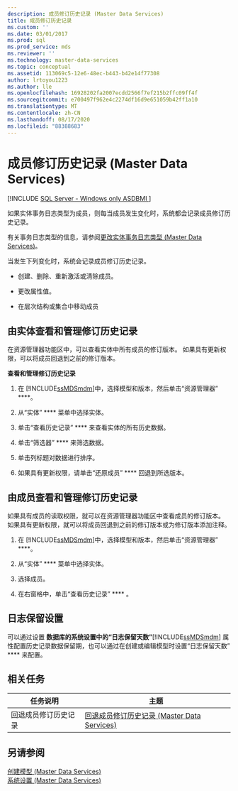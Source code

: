 ```yaml
---
description: 成员修订历史记录 (Master Data Services)
title: 成员修订历史记录
ms.custom: ''
ms.date: 03/01/2017
ms.prod: sql
ms.prod_service: mds
ms.reviewer: ''
ms.technology: master-data-services
ms.topic: conceptual
ms.assetid: 113069c5-12e6-48ec-b443-b42e14f77308
author: lrtoyou1223
ms.author: lle
ms.openlocfilehash: 16928202fa2007ecdd2566f7ef215b2ffc09ff4f
ms.sourcegitcommit: e700497f962e4c2274df16d9e651059b42ff1a10
ms.translationtype: MT
ms.contentlocale: zh-CN
ms.lasthandoff: 08/17/2020
ms.locfileid: "88388683"
---
```

# <a name="member-revision-history-master-data-services"></a>成员修订历史记录 (Master Data Services)

[!INCLUDE [SQL Server - Windows only ASDBMI  ](../includes/applies-to-version/sql-windows-only-asdbmi.md)]

  如果实体事务日志类型为成员，则每当成员发生变化时，系统都会记录成员修订历史记录。  
  
 有关事务日志类型的信息，请参阅[更改实体事务日志类型 (Master Data Services)](../master-data-services/change-the-entity-transaction-log-type-master-data-services.md)。  
  
 当发生下列变化时，系统会记录成员修订历史记录。  
  
-   创建、删除、重新激活或清除成员。  
  
-   更改属性值。  
  
-   在层次结构或集合中移动成员  
  
## <a name="view-and-manage-revision-history-by-entity"></a>由实体查看和管理修订历史记录  
 在资源管理器功能区中，可以查看实体中所有成员的修订版本。 如果具有更新权限，可以将成员回退到之前的修订版本。  
  
 **查看和管理修订历史记录**  
  
1.  在 [!INCLUDE[ssMDSmdm](../includes/ssmdsmdm-md.md)]中，选择模型和版本，然后单击“资源管理器” ****。  
  
2.  从“实体” **** 菜单中选择实体。  
  
3.  单击“查看历史记录” **** 来查看实体的所有历史数据。  
  
4.  单击“筛选器” **** 来筛选数据。  
  
5.  单击列标题对数据进行排序。  
  
6.  如果具有更新权限，请单击“还原成员” **** 回退到所选版本。  
  
## <a name="view-and-manage-revision-history-by-member"></a>由成员查看和管理修订历史记录  
 如果具有成员的读取权限，就可以在资源管理器功能区中查看成员的修订版本。 如果具有更新权限，就可以将成员回退到之前的修订版本或为修订版本添加注释。  
  
1.  在 [!INCLUDE[ssMDSmdm](../includes/ssmdsmdm-md.md)]中，选择模型和版本，然后单击“资源管理器” ****。  
  
2.  从“实体” **** 菜单中选择实体。  
  
3.  选择成员。  
  
4.  在右窗格中，单击“查看历史记录” **** 。  
  
## <a name="log-retention-setting"></a>日志保留设置  
 可以通过设置 **数据库的系统设置中的“日志保留天数”**[!INCLUDE[ssMDSmdm](../includes/ssmdsmdm-md.md)] 属性配置历史记录数据保留期，也可以通过在创建或编辑模型时设置“日志保留天数” **** 来配置。  
  
## <a name="related-task"></a>相关任务  
  
|任务说明|主题|  
|----------------------|-----------|  
|回退成员修订历史记录|[回退成员修订历史记录 (Master Data Services)](../master-data-services/rollback-member-revision-history-master-data-services.md)|  
  
## <a name="see-also"></a>另请参阅  
 [创建模型 &#40;Master Data Services&#41;](../master-data-services/create-a-model-master-data-services.md)   
 [系统设置 &#40;Master Data Services&#41;](../master-data-services/system-settings-master-data-services.md)  
  
  
